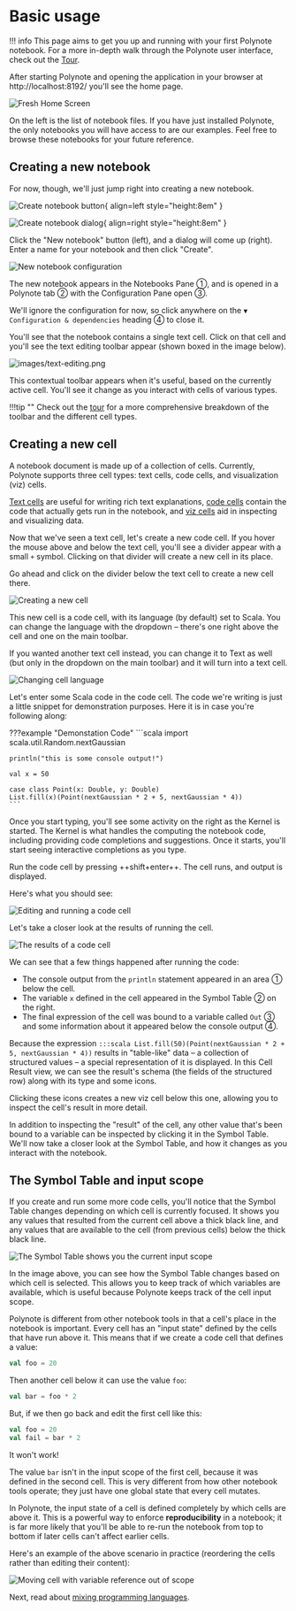 # Basic usage

!!! info
    This page aims to get you up and running with your first Polynote notebook. For a more in-depth walk through the 
    Polynote user interface, check out the [Tour](tour.md).

After starting Polynote and opening the application in your browser at http://localhost:8192/
you'll see the home page.

![Fresh Home Screen](images/fresh-home-screen.png)

On the left is the list of notebook files. If you have just installed Polynote, the only notebooks you will have access 
to are our examples. Feel free to browse these notebooks for your future reference. 

## Creating a new notebook

For now, though, we'll just jump right into creating a new notebook.

![Create notebook button](images/create-notebook-btn.png){ align=left style="height:8em" }

![Create notebook dialog](images/create-notebook-dialog.png){ align=right style="height:8em" }

Click the "New notebook" button (left), and a dialog will come up (right). Enter a name for your notebook
and then click "Create". 

![New notebook configuration](images/new-nb-detail.png)

The new notebook appears in the Notebooks Pane <span class="num">①</span>, and is opened in a Polynote tab 
<span class="num">②</span> with the Configuration Pane open <span class="num">③</span>.

We'll ignore the configuration for now, so click anywhere on the `▼ Configuration & dependencies` heading 
<span class="num">④</span> to close it. 

You'll see that the notebook contains a single text cell. Click on that cell and you'll see the text editing toolbar 
appear (shown boxed in the image below).

![images/text-editing.png](images/text-editing.png)

This contextual toolbar appears when it's useful, based on the currently active cell. You'll see it change as you 
interact with cells of various types. 

!!!tip ""
    Check out the [tour](tour.md#toolbar) for a more comprehensive breakdown of the toolbar and the different cell types.

## Creating a new cell

A notebook document is made up of a collection of cells. Currently, Polynote supports three cell types: text cells, 
code cells, and visualization (viz) cells. 

[Text cells](tour.md#text-cells) are useful for writing rich text explanations, [code cells](tour.md#code-cells) contain 
the code that actually gets run in the notebook, and [viz cells](tour.md#viz-cells) aid in inspecting and visualizing data. 

Now that we've seen a text cell, let's create a new code cell. If you hover the mouse above and below the text cell, 
you'll see a divider appear with a small `+` symbol. Clicking on that divider will create a new cell in its place. 

Go ahead and click on the divider below the text cell to create a new cell there.

![Creating a new cell](images/polynote-new-cell-click.gif)

This new cell is a code cell, with its language (by default) set to Scala. You can change the language with the dropdown 
– there's one right above the cell and one on the main toolbar. 

If you wanted another text cell instead, you can change it to Text as well (but only in the dropdown on the main toolbar) 
and it will turn into a text cell.

![Changing cell language](images/polynote-change-cell-lang.gif)

Let's enter some Scala code in the code cell. The code we're writing is just a little snippet for demonstration purposes. 
Here it is in case you're following along:


???example "Demonstation Code"
    ```scala
    import scala.util.Random.nextGaussian

    println("this is some console output!")

    val x = 50

    case class Point(x: Double, y: Double)
    List.fill(x)(Point(nextGaussian * 2 + 5, nextGaussian * 4))
    ```

Once you start typing, you'll see some activity on the right as the Kernel is started. The Kernel is what handles the 
computing the notebook code, including providing code completions and suggestions. Once it starts, you'll start seeing 
interactive completions as you type. 

Run the code cell by pressing ++shift+enter++. The cell runs, and output is displayed. 

Here's what you should see:

![Editing and running a code cell](images/polynote-code-cell.gif)

Let's take a closer look at the results of running the cell.

![The results of a code cell](images/results.png)

We can see that a few things happened after running the code:

- The console output from the `println` statement appeared in an area <span class="num">①</span> below the cell.
- The variable `x` defined in the cell appeared in the Symbol Table <span class="num">②</span> on the right.
- The final expression of the cell was bound to a variable called `Out` <span class="num">③</span> and some information 
  about it appeared below the console output <span class="num">④</span>.

Because the expression `:::scala List.fill(50)(Point(nextGaussian * 2 + 5, nextGaussian * 4))` results in "table-like" 
data – a collection of structured values – a special representation of it is displayed. In this Cell Result view, we
can see the result's schema (the fields of the structured row) along with its type and some icons. 

Clicking these icons creates a new viz cell below this one, allowing you to inspect the cell's result in more detail.
 
In addition to inspecting the "result" of the cell, any other value that's been bound to a variable can be inspected by 
clicking it in the Symbol Table. We'll now take a closer look at the Symbol Table, and how it changes as you interact
with the notebook. 

## The Symbol Table and input scope

If you create and run some more code cells, you'll notice that the Symbol Table changes depending on which cell is
currently focused. It shows you any values that resulted from the current cell above a thick black line, and any values
that are available to the cell (from previous cells) below the thick black line.

![The Symbol Table shows you the current input scope](images/symbol-table-input-scope.gif)

In the image above, you can see how the Symbol Table changes based on which cell is selected. This allows you to keep 
track of which variables are available, which is useful because Polynote keeps track of the cell input scope. 

Polynote is different from other notebook tools in that a cell's place in the notebook is important. Every cell has an
"input state" defined by the cells that have run above it. This means that if we create a code cell that defines a value:

```scala
val foo = 20
```

Then another cell below it can use the value `foo`:

```scala
val bar = foo * 2
```

But, if we then go back and edit the first cell like this:

```scala
val foo = 20
val fail = bar * 2
```

It won't work! 

The value `bar` isn't in the input scope of the first cell, because it was defined in the second cell.
This is very different from how other notebook tools operate; they just have one global state that every cell mutates.

In Polynote, the input state of a cell is defined completely by which cells are above it. This is a powerful way to
enforce **reproducibility** in a notebook; it is far more likely that you'll be able to re-run the notebook from top to
bottom if later cells can't affect earlier cells.

Here's an example of the above scenario in practice (reordering the cells rather than editing their content):

![Moving cell with variable reference out of scope](images/move-input-scope.gif)


Next, read about [mixing programming languages](mixing-programming-languages.md).
